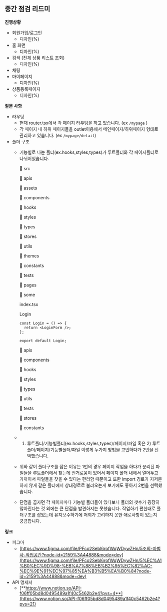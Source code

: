 ## 중간 점검 리드미

**진행상황**

- 회원가입/로그인
    - 디자인(%)
- 홈 화면
    - 디자인(%)
- 검색 (전체 상품 리스트 조회)
    - 디자인(%)
- 채팅
- 마이페이지
    - 디자인(%)
- 상품등록페이지
    - 디자인(%)

**질문 사항**

- 라우팅
    - 현재 router.tsx에서 각 페이지 라우팅을 하고 있습니다. (ex `/mypage` )
    - 각 페이지 내 하위 페이지들을 outlet이용해서 메인페이지/하위페이지 형태로 관리하고 있습니다.  (ex `/mypage/detail`)
- 폴더 구조
    - 기능별로 나눈 폴더(ex.hooks,styles,types)가 루트폴더와 각 페이지폴더로 나뉘어있습니다.
        
        📂 src
        
        📂 apis 
        
        📂 assets 
        
        📂 components 
        
        📂 hooks 
        
        📂 styles 
        
        📂 types 
        
        📂 stores 
        
        📂 utils 
        
        📂 themes 
        
        📂 constants 
        
        📂 tests 
        
        📂 pages 
        
        📂 some
        
        index.tsx
        
        Login
        
        ```tsx
        const Login = () => {
          return <LoginForm />;
        };
        
        export default Login;
        ```
        
        📂 apis
        
        📂 components
        
        📂 hooks
        
        📂 styles
        
        📂 types
        
        📂 utils
        
        📂 tests
        
        📂 stores
        
        📂 constants
        
    - 1) 루트폴더/기능별폴더(ex.hooks,styles,types)/페이지/파일 혹은 2) 루트폴더/페이지/기능별폴더/파일 이렇게 두가지 방법을 고민하다가 2번을 선택했습니다.
    - 위와 같이 폴더구조를 잡은 이유는 1번의 경우 페이지 작업을 하다가 분리된 파일들을 루트폴더에서 찾는데 번거로움이 있어서 페이지 폴더 내에서 열어두고 가까이서 파일들을 찾을 수 있다는 편리함 때문이고 또한 import 경로가 지저분하지 않게 같은 폴더에서 상대경로로 불러오는게 보기에도 좋아서 2번을 선택했습니다.
    - 단점을 꼽자면 각 페이지마다 기능별 폴더들이 있다보니 폴더의 갯수가 굉장히 많아진다는 것 외에는 큰 단점을 발견하지는 못했습니다. 작업하기 편한대로 폴더구조를 잡았는데 유지보수하기에 저희가 고려하지 못한 애로사항이 있는지 궁금합니다.

**링크**

- 피그마
    - [https://www.figma.com/file/PFco2Sebl6rofWqWDywZHn/5조의-마법사-작업공간?node-id=2159%3A44888&mode=dev](https://www.figma.com/file/PFco2Sebl6rofWqWDywZHn/5%EC%A1%B0%EC%9D%98-%EB%A7%88%EB%B2%95%EC%82%AC-%EC%9E%91%EC%97%85%EA%B3%B5%EA%B0%84?node-id=2159%3A44888&mode=dev)
- API 명세서
    - [**https://www.notion.so/API-f06ff05bd8d0495489a1f40c5462b2e4?pvs=4**](https://www.notion.so/API-f06ff05bd8d0495489a1f40c5462b2e4?pvs=21)
